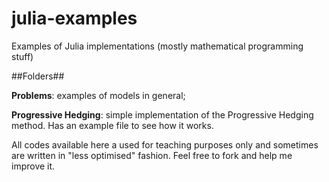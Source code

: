 # julia-examples
Examples of Julia implementations (mostly mathematical programming stuff)

##Folders##

<b>Problems</b>: examples of models in general;

<b>Progressive Hedging</b>: simple implementation of the Progressive Hedging method. Has an example file to see how it works. 

All codes available here a used for teaching purposes only and sometimes are written in "less optimised" fashion. Feel free to fork and help me improve it.
